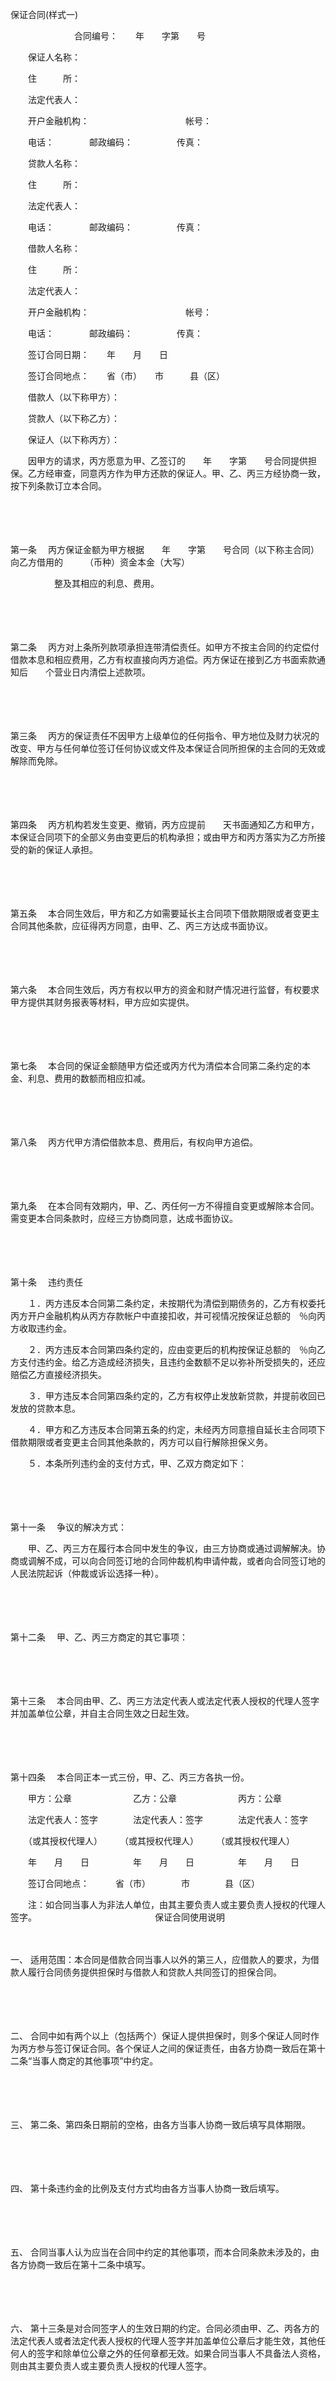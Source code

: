 



保证合同(样式一)



 

　　　　　　　 合同编号：　　年　　字第　　号　　

　　保证人名称：

　　住　　　所：

　　法定代表人：

　　开户金融机构：　　　　　　　　　　　帐号：

　　电话：　　　　邮政编码：　　　　　传真：　　

　　贷款人名称：

　　住　　　所：

　　法定代表人：

　　电话：　　　　邮政编码：　　　　　传真：　　

　　借款人名称：

　　住　　　所：

　　法定代表人：

　　开户金融机构：　　　　　　　　　　　帐号：

　　电话：　　　　邮政编码：　　　　　传真：　　

　　签订合同日期：　　年　　月　　日

　　签订合同地点：　　省（市）　　市　　　县（区）

　　借款人（以下称甲方）：

　　贷款人（以下称乙方）：

　　保证人（以下称丙方）：

　　因甲方的请求，丙方愿意为甲、乙签订的　　年　　字第　　号合同提供担保。乙方经审查，同意丙方作为甲方还款的保证人。甲、乙、丙三方经协商一致，按下列条款订立本合同。

　　

　　

第一条
　丙方保证金额为甲方根据　　年　　字第　　号合同（以下称主合同）向乙方借用的　　　（币种）资金本金（大写）

　　　　　整及其相应的利息、费用。

　　

　　

第二条
　丙方对上条所列款项承担连带清偿责任。如甲方不按主合同的约定偿付借款本息和相应费用，乙方有权直接向丙方追偿。丙方保证在接到乙方书面索款通知后　　个营业日内清偿上述款项。

　　

　　

第三条
　丙方的保证责任不因甲方上级单位的任何指令、甲方地位及财力状况的改变、甲方与任何单位签订任何协议或文件及本保证合同所担保的主合同的无效或解除而免除。

　　

　　

第四条
　丙方机构若发生变更、撤销，丙方应提前　　天书面通知乙方和甲方，本保证合同项下的全部义务由变更后的机构承担；或由甲方和丙方落实为乙方所接受的新的保证人承担。

　　

　　

第五条
　本合同生效后，甲方和乙方如需要延长主合同项下借款期限或者变更主合同其他条款，应征得丙方同意，由甲、乙、丙三方达成书面协议。

　　

　　

第六条
　本合同生效后，丙方有权以甲方的资金和财产情况进行监督，有权要求甲方提供其财务报表等材料，甲方应如实提供。

　　

　　

第七条
　本合同的保证金额随甲方偿还或丙方代为清偿本合同第二条约定的本金、利息、费用的数额而相应扣减。

　　

　　

第八条
　丙方代甲方清偿借款本息、费用后，有权向甲方追偿。

　　

　　

第九条
　在本合同有效期内，甲、乙、丙任何一方不得擅自变更或解除本合同。需变更本合同条款时，应经三方协商同意，达成书面协议。

　　

　　

第十条
　违约责任

　　１．丙方违反本合同第二条约定，未按期代为清偿到期债务的，乙方有权委托丙方开户金融机构从丙方存款帐户中直接扣收，并可视情况按保证总额的　％向丙方收取违约金。

　　２．丙方违反本合同第四条约定的，应由变更后的机构按保证总额的　％向乙方支付违约金。给乙方造成经济损失，且违约金数额不足以弥补所受损失的，还应赔偿乙方直接经济损失。

　　３．甲方违反本合同第四条约定的，乙方有权停止发放新贷款，并提前收回已发放的贷款本息。

　　４．甲方和乙方违反本合同第五条的约定，未经丙方同意擅自延长主合同项下借款期限或者变更主合同其他条款的，丙方可以自行解除担保义务。

　　５．本条所列违约金的支付方式，甲、乙双方商定如下：

　　

　　

第十一条
　争议的解决方式：

　　甲、乙、丙三方在履行本合同中发生的争议，由三方协商或通过调解解决。协商或调解不成，可以向合同签订地的合同仲裁机构申请仲裁，或者向合同签订地的人民法院起诉（仲裁或诉讼选择一种）。

　　

　　

第十二条
　甲、乙、丙三方商定的其它事项：

　　

　　

第十三条
　本合同由甲、乙、丙三方法定代表人或法定代表人授权的代理人签字并加盖单位公章，并自主合同生效之日起生效。

　　

　　

第十四条
　本合同正本一式三份，甲、乙、丙三方各执一份。　　

　　甲方：公章　　　　　　　乙方：公章　　　　　　　丙方：公章

　　法定代表人：签字　　　　法定代表人：签字　　　　法定代表人：签字

　　（或其授权代理人）　　　（或其授权代理人）　　　（或其授权代理人）

　　年　　月　　日　　　　　年　　月　　日　　　　　年　　月　　日

　　签订合同地点：　　　省（市）　　　　市　　　　县（区）

　　注：如合同当事人为非法人单位，由其主要负责人或主要负责人授权的代理人　　　　签字。　　　　　　　　　　　　　　保证合同使用说明

　　

一、
适用范围：本合同是借款合同当事人以外的第三人，应借款人的要求，为借款人履行合同债务提供担保时与借款人和贷款人共同签订的担保合同。

　　

　　

二、
合同中如有两个以上（包括两个）保证人提供担保时，则多个保证人同时作为丙方参与签订保证合同。各个保证人之间的保证责任，由各方协商一致后在第十二条“当事人商定的其他事项”中约定。

　　

　　

三、
第二条、第四条日期前的空格，由各方当事人协商一致后填写具体期限。

　　

　　

四、
第十条违约金的比例及支付方式均由各方当事人协商一致后填写。

　　

　　

五、
合同当事人认为应当在合同中约定的其他事项，而本合同条款未涉及的，由各方协商一致后在第十二条中填写。

　　

　　

六、
第十三条是对合同签字人的生效日期的约定。合同必须由甲、乙、丙各方的法定代表人或者法定代表人授权的代理人签字并加盖单位公章后才能生效，其他任何人的签字和除单位公章之外的任何章都无效。如果合同当事人不具备法人资格，则由其主要负责人或主要负责人授权的代理人签字。